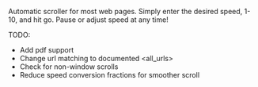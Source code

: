 Automatic scroller for most web pages. Simply enter the desired speed, 1-10, and hit go. Pause or adjust speed at any time!

TODO:
- Add pdf support
- Change url matching to documented <all_urls>
- Check for non-window scrolls
- Reduce speed conversion fractions for smoother scroll
